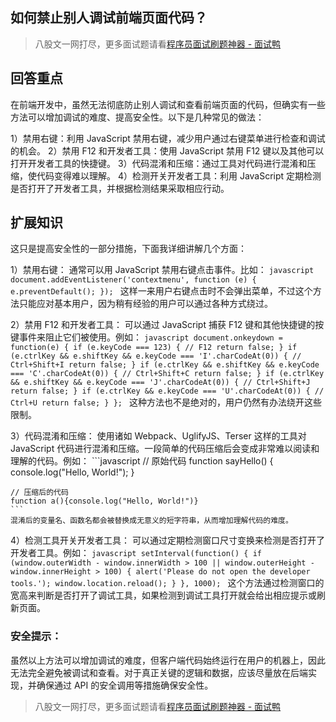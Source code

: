 ## 如何禁止别人调试前端页面代码？
> 八股文一网打尽，更多面试题请看[程序员面试刷题神器 - 面试鸭](https://www.mianshiya.com/)

## 回答重点
在前端开发中，虽然无法彻底防止别人调试和查看前端页面的代码，但确实有一些方法可以增加调试的难度、提高安全性。以下是几种常见的做法：

1）禁用右键：利用 JavaScript 禁用右键，减少用户通过右键菜单进行检查和调试的机会。
2）禁用 F12 和开发者工具：使用 JavaScript 禁用 F12 键以及其他可以打开开发者工具的快捷键。
3）代码混淆和压缩：通过工具对代码进行混淆和压缩，使代码变得难以理解。
4）检测开关开发者工具：利用 JavaScript 定期检测是否打开了开发者工具，并根据检测结果采取相应行动。

## 扩展知识
这只是提高安全性的一部分措施，下面我详细讲解几个方面：

1）禁用右键：
    通常可以用 JavaScript 禁用右键点击事件。比如：
    ```javascript
    document.addEventListener('contextmenu', function (e) {
        e.preventDefault();
    });
    ```
    这样一来用户右键点击时不会弹出菜单，不过这个方法只能应对基本用户，因为稍有经验的用户可以通过各种方式绕过。

2）禁用 F12 和开发者工具：
    可以通过 JavaScript 捕获 F12 键和其他快捷键的按键事件来阻止它们被使用。例如：
    ```javascript
    document.onkeydown = function(e) {
        if (e.keyCode === 123) { // F12
            return false;
        }
        if (e.ctrlKey && e.shiftKey && e.keyCode === 'I'.charCodeAt(0)) { // Ctrl+Shift+I
            return false;
        }
        if (e.ctrlKey && e.shiftKey && e.keyCode === 'C'.charCodeAt(0)) { // Ctrl+Shift+C
            return false;
        }
        if (e.ctrlKey && e.shiftKey && e.keyCode === 'J'.charCodeAt(0)) { // Ctrl+Shift+J
            return false;
        }
        if (e.ctrlKey && e.keyCode === 'U'.charCodeAt(0)) { // Ctrl+U
            return false;
        }
    };
    ```
    这种方法也不是绝对的，用户仍然有办法绕开这些限制。

3）代码混淆和压缩：
    使用诸如 Webpack、UglifyJS、Terser 这样的工具对 JavaScript 代码进行混淆和压缩。一段简单的代码压缩后会变成非常难以阅读和理解的代码。例如：
    ```javascript
    // 原始代码
    function sayHello() {
        console.log("Hello, World!");
    }
    
    // 压缩后的代码
    function a(){console.log("Hello, World!")}
    ```
    混淆后的变量名、函数名都会被替换成无意义的短字符串，从而增加理解代码的难度。

4）检测工具开关开发者工具：
    可以通过定期检测窗口尺寸变换来检测是否打开了开发者工具。例如：
    ```javascript
    setInterval(function() {
        if (window.outerWidth - window.innerWidth > 100 ||
            window.outerHeight - window.innerHeight > 100) {
            alert('Please do not open the developer tools.');
            window.location.reload();
        }
    }, 1000);
    ```
    这个方法通过检测窗口的宽高来判断是否打开了调试工具，如果检测到调试工具打开就会给出相应提示或刷新页面。

### 安全提示：
虽然以上方法可以增加调试的难度，但客户端代码始终运行在用户的机器上，因此无法完全避免被调试和查看。对于真正关键的逻辑和数据，应该尽量放在后端实现，并确保通过 API 的安全调用等措施确保安全性。



> 八股文一网打尽，更多面试题请看[程序员面试刷题神器 - 面试鸭](https://www.mianshiya.com/)